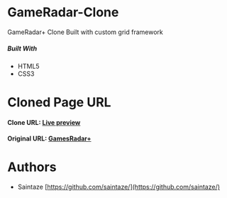 # GameRadar-Clone
GameRadar+ Clone Built with custom grid framework

##### Built With
+ HTML5
+ CSS3

# Cloned Page URL
#### Clone URL: [Live preview](https://html-signup-form.imhta.now.sh)
#### Original URL:  [GamesRadar+](https://www.gamesradar.com/uk/)

# Authors
+ Saintaze [https://github.com/saintaze/](https://github.com/saintaze/)

